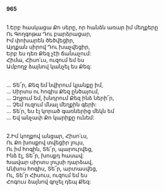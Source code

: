 **965**

\
1.Երբ հասկացա Քո սերը, որ հանձն առար իմ մեղքերը\
Ու Գողգոթա Դու բարձրացար,\
Իմ փոխարեն ծեծվեցիր,\
Այդքան սիրով Դու խաչվեցիր,\
Երբ ես դեռ Քեզ չէի ճանաչում:\
Հիմա, Հիսո՛ւս, ուզում եմ ես\
Ամբողջ ձայնով կանչել ես Քեզ:

\
 ... Տե՜ր, Քեզ եմ նվիրում կյանքը իմ,\
 ... Սիրտս ու հոգիս Քեզ ընծայում,\
 ... Զղջում եմ, խնդրում Քեզ ինձ ների՜ր,\
 ... Չեմ ուզում մնալ մեղքին գերի:\
 ... Տե՛ր, ես էլ կորած գառներից մեկն եմ\
 ... Եվ անչափ Քո կարիքը ունեմ:

\
2.Իմ կողքով անցար, Հիսո՛ւս,\
Ու Քո խոսքով տվեցիր լույս,\
Ու իմ հոգին, Տե՜ր, պարուրվեց,\
Ինձ էլ, Տե՜ր, խոսքդ հասավ:\
Խավար սիրտս լույսի դարձավ,\
Անխոս հոգիս, Տե՜ր, արտասվեց,\
Ու, Տե՜ր Հիսուս, ուզում եմ ես\
Հոգուս ձայնով գոչել դեպ Քեզ:
